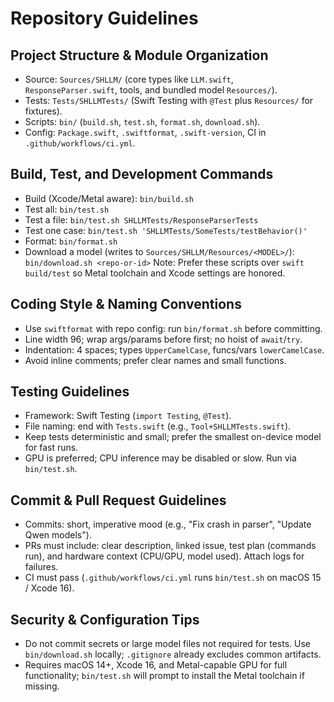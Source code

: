 # Repository Guidelines

## Project Structure & Module Organization
- Source: `Sources/SHLLM/` (core types like `LLM.swift`, `ResponseParser.swift`, tools, and bundled model `Resources/`).
- Tests: `Tests/SHLLMTests/` (Swift Testing with `@Test` plus `Resources/` for fixtures).
- Scripts: `bin/` (`build.sh`, `test.sh`, `format.sh`, `download.sh`).
- Config: `Package.swift`, `.swiftformat`, `.swift-version`, CI in `.github/workflows/ci.yml`.

## Build, Test, and Development Commands
- Build (Xcode/Metal aware): `bin/build.sh`
- Test all: `bin/test.sh`
- Test a file: `bin/test.sh SHLLMTests/ResponseParserTests`
- Test one case: `bin/test.sh 'SHLLMTests/SomeTests/testBehavior()'`
- Format: `bin/format.sh`
- Download a model (writes to `Sources/SHLLM/Resources/<MODEL>/`): `bin/download.sh <repo-or-id>`
Note: Prefer these scripts over `swift build/test` so Metal toolchain and Xcode settings are honored.

## Coding Style & Naming Conventions
- Use `swiftformat` with repo config: run `bin/format.sh` before committing.
- Line width 96; wrap args/params before first; no hoist of `await`/`try`.
- Indentation: 4 spaces; types `UpperCamelCase`, funcs/vars `lowerCamelCase`.
- Avoid inline comments; prefer clear names and small functions.

## Testing Guidelines
- Framework: Swift Testing (`import Testing`, `@Test`).
- File naming: end with `Tests.swift` (e.g., `Tool+SHLLMTests.swift`).
- Keep tests deterministic and small; prefer the smallest on-device model for fast runs.
- GPU is preferred; CPU inference may be disabled or slow. Run via `bin/test.sh`.

## Commit & Pull Request Guidelines
- Commits: short, imperative mood (e.g., "Fix crash in parser", "Update Qwen models").
- PRs must include: clear description, linked issue, test plan (commands run), and hardware context (CPU/GPU, model used). Attach logs for failures.
- CI must pass (`.github/workflows/ci.yml` runs `bin/test.sh` on macOS 15 / Xcode 16).

## Security & Configuration Tips
- Do not commit secrets or large model files not required for tests. Use `bin/download.sh` locally; `.gitignore` already excludes common artifacts.
- Requires macOS 14+, Xcode 16, and Metal-capable GPU for full functionality; `bin/test.sh` will prompt to install the Metal toolchain if missing.

